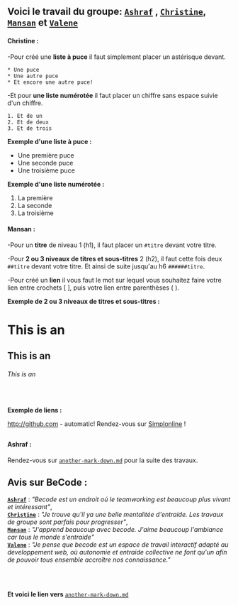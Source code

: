 ## **Voici le travail du groupe: [`Ashraf`](https://github.com/Ashr4f) , [`Christine`](https://github.com/chrisbetbeder), [`Mansan`](https://github.com/mansan1souleiman1ahmed) et [`Valene`](https://github.com/valenedemazy)**

#### Christine :
-Pour créé une **liste à puce** il faut simplement placer un astérisque devant.

`* Une puce`  
`* Une autre puce`  
`* Et encore une autre puce! `  

-Et pour **une liste numérotée** il faut placer un chiffre sans espace suivie d'un chiffre.

`1. Et de un`  
`2. Et de deux `  
`3. Et de trois`  


**Exemple d'une liste à puce :**

* Une première puce  
* Une seconde puce  
* Une troisième puce  


**Exemple d'une liste numérotée :**

1. La première  
2. La seconde  
3. La troisième  

#### Mansan  :
-Pour un **titre** de niveau 1 (h1), il faut placer un  `#titre` devant votre titre.

-Pour **2 ou 3 niveaux de titres et sous-titres** 2 (h2), il faut cette fois deux `##titre` devant votre titre. Et ainsi de suite jusqu'au h6 `######titre`.

-Pour créé un **lien** il vous faut le mot sur lequel vous souhaitez faire votre lien entre crochets [ ], puis votre lien entre parenthèses ( ).

**Exemple de 2 ou 3 niveaux de titres et sous-titres :**

# This is an  
## This is an  
###### This is an 
&nbsp;
&nbsp;
&nbsp;
&nbsp;
&nbsp;
&nbsp;

**Exemple de liens :**  

http://github.com - automatic!
Rendez-vous sur [Simplonline](http://www.simplonline.com) !
##



#### Ashraf :  

Rendez-vous sur [`another-mark-down.md`](another-mark-down.md) pour la suite des travaux.      

## Avis sur BeCode :

**[`Ashraf`](https://github.com/Ashr4f)** : *"Becode est un endroit oú le teamworking est beaucoup plus vivant et intéressant"*,   
**[`Christine`](https://github.com/chrisbetbeder)** : *"Je trouve qu'il ya une belle mentalitée d'entraide. Les travaux de groupe sont parfais pour progresser"*,  
 **[`Mansan`](https://github.com/mansan1souleiman1ahmed)** : *"J'apprend beaucoup avec becode. J'aime beaucoup l'ambiance car tous le monde s'entraide"*  
 **[`Valene`](https://github.com/valenedemazy)** : *"Je pense que becode est un espace de travail interactif adapté au developpement web, où autonomie et entraide collective ne font qu'un afin de pouvoir tous ensemble accroître nos connaissance."*  

 ##
&nbsp;
&nbsp;
&nbsp;  

**Et voici le lien vers** [`another-mark-down.md`](another-mark-down.md)
